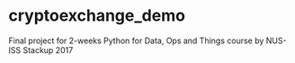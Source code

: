 # cryptoexchange_demo
Final project for 2-weeks Python for Data, Ops and Things course by NUS-ISS Stackup 2017
